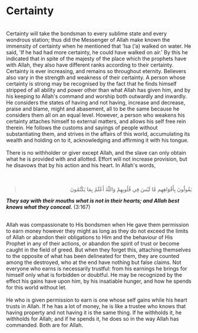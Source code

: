 Certainty
=========

   
 Certainty will take the bondsman to every sublime state and every
wondrous station; thus did the Messenger of Allah make known the
immensity of certainty when he mentioned that ‘Isa (‘a) walked on water.
He said, 'If he had had more certainty, he could have walked on air.' By
this he indicated that in spite of the majesty of the place which the
prophets have with Allah, they also have different ranks according to
their certainty. Certainty is ever increasing, and remains so throughout
eternity. Believers also vary in the strength and weakness of their
certainty. A person whose certainty is strong may be recognised by the
fact that he finds himself stripped of all ability and power other than
what Allah has given him, and by his keeping to Allah's command and
worship both outwardly and inwardly. He considers the states of having
and not having, increase and decrease, praise and blame, might and
abasement, all to be the same because he considers them all on an equal
level. However, a person who weakens his certainty attaches himself to
external matters, and allows his self free rein therein. He follows the
customs and sayings of people without substantiating them, and strives
in the affairs of this world, accumulating its wealth and holding on to
it, acknowledging and affirming it with his tongue.  
    
 There is no withholder or giver except Allah, and the slave can only
obtain what he is provided with and allotted. Effort will not increase
provision, but he disavows that by his action and his heart. In Allah's
words,  
    
  

<blockquote dir="rtl">
  <p>
يَقُولُونَ بِأَفْوَاهِهِم مَّا لَيْسَ فِي قُلُوبِهِمْ وَاللّهُ
أَعْلَمُ بِمَا يَكْتُمُونَ
  </p>
</blockquote>

***They say with their mouths what is not in their hearts; and Allah
best knows what they conceal.*** (3:167)

   
 Allah was compassionate to His bondsmen when He gave them permission to
earn money however they might as long as they do not exceed the limits
of Allah or abandon their obligations to Him and the behaviour of His
Prophet in any of their actions, or abandon the spirit of trust or
become caught in the field of greed. But when they forget this,
attaching themselves to the opposite of what has been delineated for
them, they are counted among the destroyed, who at the end have nothing
but false claims. Not everyone who earns is necessarily trustful: from
his earnings he brings for himself only what is forbidden or doubtful.
He may be recognized by the effect his gains have upon him, by his
insatiable hunger, and how he spends for this world without let.  
    
 He who is given permission to earn is one whose self gains while his
heart trusts in Allah. If he has a lot of money, he is like a trustee
who knows that having property and not having it is the same thing. If
he withholds it, he withholds for Allah; and if he spends it, he does so
in the way Allah has commanded. Both are for Allah.


